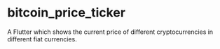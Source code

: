 # bitcoin_price_ticker

A Flutter which shows the current price of different cryptocurrencies in different fiat currencies.

